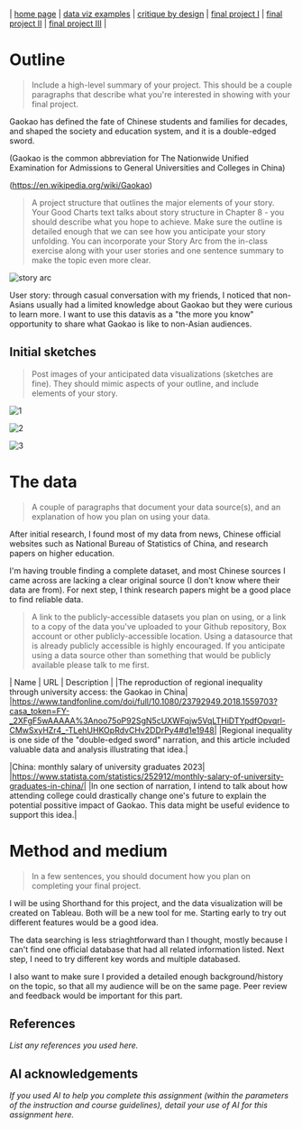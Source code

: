 | [home page](https://cmustudent.github.io/tswd-portfolio-templates/) | [data viz examples](dataviz-examples) | [critique by design](critique-by-design) | [final project I](final-project-part-one) | [final project II](final-project-part-two) | [final project III](final-project-part-three) |


# Outline
> Include a high-level summary of your project.  This should be a couple paragraphs that describe what you're interested in showing with your final project. 
 
Gaokao has defined the fate of Chinese students and families for decades, and shaped the society and education system, and it is a double-edged sword.

(Gaokao is the common abbreviation for The Nationwide Unified Examination for Admissions to General Universities and Colleges in China)

(https://en.wikipedia.org/wiki/Gaokao)

> A project structure that outlines the major elements of your story.  Your Good Charts text talks about story structure in Chapter 8 - you should describe what you hope to achieve.  Make sure the outline is detailed enough that we can see how you anticipate your story unfolding.  You can incorporate your Story Arc from the in-class exercise along with your user stories and one sentence summary to make the topic even more clear. 

![story arc](https://github.com/user-attachments/assets/dfea2465-23ca-4a20-a624-f82da7367b16)

User story: through casual conversation with my friends, I noticed that non-Asians usually had a limited knowledge about Gaokao but they were curious to learn more. I want to use this datavis as a "the more you know" opportunity to share what Gaokao is like to non-Asian audiences.

## Initial sketches
> Post images of your anticipated data visualizations (sketches are fine). They should mimic aspects of your outline, and include elements of your story.  

![1](https://github.com/user-attachments/assets/4ca388d8-e25c-49b9-8abe-2242b9e0260c)

![2](https://github.com/user-attachments/assets/cc76d153-fc41-4cad-b0f5-fc103b5e6d57)

![3](https://github.com/user-attachments/assets/d1c8f2a5-c182-408d-b324-9e4de5ffb93e)


# The data
> A couple of paragraphs that document your data source(s), and an explanation of how you plan on using your data. 

After initial research, I found most of my data from news, Chinese official websites such as National Bureau of Statistics of China, and research papers on higher education.

I'm having trouble finding a complete dataset, and most Chinese sources I came across are lacking a clear original source (I don't know where their data are from). For next step, I think research papers might be a good place to find reliable data.

> A link to the publicly-accessible datasets you plan on using, or a link to a copy of the data you've uploaded to your Github repository, Box account or other publicly-accessible location. Using a datasource that is already publicly accessible is highly encouraged.  If you anticipate using a data source other than something that would be publicly available please talk to me first. 

| Name | URL | Description |
|The reproduction of regional inequality through university access: the Gaokao in China|
|https://www.tandfonline.com/doi/full/10.1080/23792949.2018.1559703?casa_token=FY-_2XFgF5wAAAAA%3Anoo75oP92SgN5cUXWFqjw5VqLTHiDTYpdfOpvqrl-CMwSxyHZr4_-TLehUHKOpRdvCHv2DDrPy4#d1e1948|
|Regional inequality is one side of the "double-edged sword" narration, and this article included valuable data and analysis illustrating that idea.|

|China: monthly salary of university graduates 2023|
|https://www.statista.com/statistics/252912/monthly-salary-of-university-graduates-in-china/|
|In one section of narration, I intend to talk about how attending college could drastically change one's future to explain the potential possitive impact of Gaokao. This data might be useful evidence to support this idea.|


# Method and medium
> In a few sentences, you should document how you plan on completing your final project. 

I will be using Shorthand for this project, and the data visualization will be created on Tableau. Both will be a new tool for me. Starting early to try out different features would be a good idea.

The data searching is less striaghtforward than I thought, mostly because I can't find one official database that had all related information listed. Next step, I need to try different key words and multiple databased.

I also want to make sure I provided a detailed enough background/history on the topic, so that all my audience will be on the same page. Peer review and feedback would be important for this part.

## References
_List any references you used here._

## AI acknowledgements
_If you used AI to help you complete this assignment (within the parameters of the instruction and course guidelines), detail your use of AI for this assignment here._
